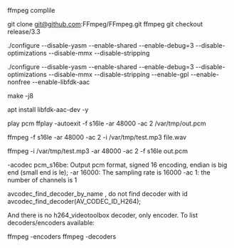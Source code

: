 ffmpeg complile 


git clone git@github.com:FFmpeg/FFmpeg.git ffmpeg git checkout release/3.3

./configure --disable-yasm --enable-shared --enable-debug=3 --disable-optimizations --disable-mmx --disable-stripping

./configure --disable-yasm --enable-shared --enable-debug=3 --disable-optimizations --disable-mmx --disable-stripping --enable-gpl --enable-nonfree --enable-libfdk-aac

make -j8


apt install libfdk-aac-dev -y


play pcm
ffplay -autoexit -f s16le -ar 48000 -ac 2 /var/tmp/out.pcm


ffmpeg -f s16le -ar 48000 -ac 2 -i  /var/tmp/test.mp3 file.wav



ffmpeg -i /var/tmp/test.mp3 -ar 48000 -ac 2 -f s16le out.pcm





-acodec pcm_s16be: Output pcm format, signed 16 encoding, endian is big end (small end is le);
-ar 16000: The sampling rate is 16000
-ac 1: the number of channels is 1



avcodec_find_decoder_by_name , do not find decoder with id  avcodec_find_decoder(AV_CODEC_ID_H264);


And there is no h264_videotoolbox decoder, only encoder. To list decoders/encoders available:

ffmpeg -encoders
ffmpeg -decoders

